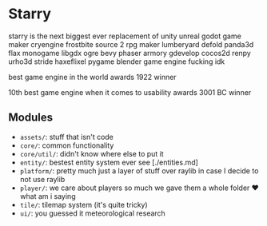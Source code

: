 # Starry

starry is the next biggest ever replacement of unity unreal godot game maker cryengine frostbite source 2 rpg maker lumberyard defold panda3d flax monogame libgdx ogre bevy phaser armory gdevelop cocos2d renpy urho3d stride haxeflixel pygame blender game engine fucking idk

best game engine in the world awards 1922 winner

10th best game engine when it comes to usability awards 3001 BC winner

## Modules

- `assets/`: stuff that isn't code
- `core/`: common functionality
- `core/util/`: didn't know where else to put it
- `entity/`: bestest entity system ever see [./entities.md]
- `platform/`: pretty much just a layer of stuff over raylib in case I decide to not use raylib
- `player/`: we care about players so much we gave them a whole folder ❤️ what am i saying
- `tile/`: tilemap system (it's quite tricky)
- `ui/`: you guessed it meteorological research